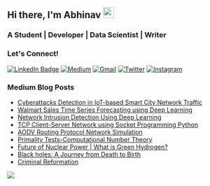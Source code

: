 ## Hi there, I'm Abhinav <img src="https://media.giphy.com/media/hvRJCLFzcasrR4ia7z/giphy.gif" width="25px">
### **A Student | Developer | Data Scientist | Writer**

### Let's Connect! 

[![LinkedIn Badge](https://img.shields.io/badge/LinkedIn-0077B5?style=for-the-badge&logo=linkedin&logoColor=white)](https://www.linkedin.com/in/abhinav-dubey-007001/)
[![Medium](https://img.shields.io/badge/Medium-12100E?style=for-the-badge&logo=medium&logoColor=white)](https://now-its-abhi.medium.com/)
[![Gmail](https://img.shields.io/badge/Gmail-D14836?style=for-the-badge&logo=gmail&logoColor=white)](mailto:abhinavbhardwaj510@gmail.com)
[![Twitter](https://img.shields.io/badge/Twitter-1DA1F2?style=for-the-badge&logo=twitter&logoColor=white)](https://twitter.com/NowItsAbhi)
[![Instagram](https://img.shields.io/badge/Instagram-E4405F?style=for-the-badge&logo=instagram&logoColor=white)](https://www.instagram.com/abhi.dubey007/)

### Medium Blog Posts

- [Cyberattacks Detection in IoT-based Smart City Network Traffic](https://now-its-abhi.medium.com/cyberattacks-detection-in-iot-based-smart-city-network-traffic-c874588c5f6c?source=friends_link&sk=62e0269e428b8658163a0c0d842d1151)
- [Walmart Sales Time Series Forecasting using Deep Learning](https://medium.com/nerd-for-tech/walmart-sales-time-series-forecasting-using-deep-learning-e7a5d47c448b?source=friends_link&sk=60a520d4cd7960a26114d39731eabb0b)
- [Network Intrusion Detection Using Deep Learning](https://medium.com/geekculture/network-intrusion-detection-using-deep-learning-bcc91e9b999d?source=friends_link&sk=2b84dd61f3e76d63af0a14daf6f89f43)
- [TCP Client-Server Network using Socket Programming Python](https://now-its-abhi.medium.com/tcp-client-server-network-using-socket-programming-python-9210cba749fe?source=friends_link&sk=8843e2c8d8d95413f8eb742f92c185be)
- [AODV Routing Protocol Network Simulation ](https://medium.com/nerd-for-tech/aodv-routing-protocol-network-simulation-53f3a23918aa?source=friends_link&sk=a16e256286176514cdab40110e8f5b21)
- [Primality Tests-Computational Number Theory](https://now-its-abhi.medium.com/primality-tests-computational-number-theory-bcdbb69dc991?source=friends_link&sk=0f2102459b093c6eaf160e55676b83ef)
- [Future of Nuclear Power | What is Green Hydrogen?](https://now-its-abhi.medium.com/what-is-green-hydrogen-how-it-can-replace-fossil-fuels-59c9f221d8d7?source=friends_link&sk=284a4fbedfa901e3de5c066145fa8efa)
- [Black holes: A Journey from Death to Birth](https://now-its-abhi.medium.com/black-holes-a-journey-from-death-to-birth-2b6d848ac92a?source=friends_link&sk=d18253d8906ffdcd0091e4b70edc142c)
- [Criminal Reformation](https://now-its-abhi.medium.com/criminal-reformation-f53af68063c5?source=friends_link&sk=bec3daf1fa0f682717067b6ef013b755)

![](https://visitor-badge.glitch.me/badge?page_id=abhinav-bhardwaj)

<!--
**abhinav-bhardwaj/abhinav-bhardwaj** is a ✨ _special_ ✨ repository because its `README.md` (this file) appears on your GitHub profile.

Here are some ideas to get you started:

- 🔭 I’m currently working on ...
- 🌱 I’m currently learning ...
- 👯 I’m looking to collaborate on ...
- 🤔 I’m looking for help with ...
- 💬 Ask me about ...
- 📫 How to reach me: ...
- 😄 Pronouns: ...
- ⚡ Fun fact: ...
-->
